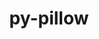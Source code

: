 ---
title: "py-pillow"
layout: cache
categories: [package, v0.21.2]
meta: {"versions": ["10.0.0"], "compilers": ["apple-clang@=15.0.0", "gcc@=11.1.0", "gcc@=11.3.0", "gcc@=11.4.0", "gcc@=7.5.0", "gcc@=9.4.0", "oneapi@=2023.2.0"], "oss": ["ubuntu18.04", "ubuntu20.04", "ubuntu22.04", "ventura"], "platforms": ["darwin", "linux"], "targets": ["aarch64", "neoverse_v1", "ppc64le", "x86_64_v3"], "stacks": ["data-vis-sdk", "e4s", "e4s-neoverse_v1", "e4s-oneapi", "e4s-power", "e4s-rocm-external", "ml-darwin-aarch64-mps", "ml-linux-x86_64-cpu", "ml-linux-x86_64-cuda", "ml-linux-x86_64-rocm", "radiuss", "root"], "num_specs": 17, "num_specs_by_stack": {"ml-darwin-aarch64-mps": 1, "root": 17, "radiuss": 1, "e4s-neoverse_v1": 2, "e4s-power": 2, "data-vis-sdk": 2, "e4s-rocm-external": 1, "e4s": 3, "e4s-oneapi": 3, "ml-linux-x86_64-cpu": 3, "ml-linux-x86_64-cuda": 3, "ml-linux-x86_64-rocm": 2}}
spec_details: [{"hash": "knbjgkofip24q6pv3q33wsnhl5kamg6o", "compiler": "apple-clang@=15.0.0", "versions": ["10.0.0"], "os": "ventura", "platform": "darwin", "target": "aarch64", "variants": ["build_system=python_pip", "~freetype", "~imagequant", "+jpeg", "~jpeg2000", "~lcms", "~raqm", "~tiff", "~webp", "~xcb", "+zlib"], "stacks": ["ml-darwin-aarch64-mps", "root"], "size": "-", "tarball": "https://binaries.spack.io/v0.21.2/build_cache/darwin-ventura-aarch64/apple-clang-15.0.0/py-pillow-10.0.0/darwin-ventura-aarch64-apple-clang-15.0.0-py-pillow-10.0.0-knbjgkofip24q6pv3q33wsnhl5kamg6o.spack"}, {"hash": "sgxvk5nggnndfysogsqynmhff4cr7rjg", "compiler": "gcc@=7.5.0", "versions": ["10.0.0"], "os": "ubuntu18.04", "platform": "linux", "target": "x86_64_v3", "variants": ["build_system=python_pip", "~freetype", "~imagequant", "+jpeg", "~jpeg2000", "~lcms", "~raqm", "~tiff", "~webp", "~xcb", "+zlib"], "stacks": ["root", "radiuss"], "size": "-", "tarball": "https://binaries.spack.io/v0.21.2/build_cache/linux-ubuntu18.04-x86_64_v3/gcc-7.5.0/py-pillow-10.0.0/linux-ubuntu18.04-x86_64_v3-gcc-7.5.0-py-pillow-10.0.0-sgxvk5nggnndfysogsqynmhff4cr7rjg.spack"}, {"hash": "whkxmqratofmbbbrjtrfy256cu3xeobh", "compiler": "gcc@=11.4.0", "versions": ["10.0.0"], "os": "ubuntu20.04", "platform": "linux", "target": "neoverse_v1", "variants": ["build_system=python_pip", "~freetype", "~imagequant", "+jpeg", "~jpeg2000", "~lcms", "~raqm", "~tiff", "~webp", "~xcb", "+zlib"], "stacks": ["e4s-neoverse_v1", "root"], "size": "-", "tarball": "https://binaries.spack.io/v0.21.2/build_cache/linux-ubuntu20.04-neoverse_v1/gcc-11.4.0/py-pillow-10.0.0/linux-ubuntu20.04-neoverse_v1-gcc-11.4.0-py-pillow-10.0.0-whkxmqratofmbbbrjtrfy256cu3xeobh.spack"}, {"hash": "jprcim4m7mrggxp6nyvnt5f5zpyll2up", "compiler": "gcc@=11.4.0", "versions": ["10.0.0"], "os": "ubuntu20.04", "platform": "linux", "target": "neoverse_v1", "variants": ["build_system=python_pip", "~freetype", "~imagequant", "+jpeg", "~jpeg2000", "~lcms", "~raqm", "~tiff", "~webp", "~xcb", "+zlib"], "stacks": ["e4s-neoverse_v1", "root"], "size": "-", "tarball": "https://binaries.spack.io/v0.21.2/build_cache/linux-ubuntu20.04-neoverse_v1/gcc-11.4.0/py-pillow-10.0.0/linux-ubuntu20.04-neoverse_v1-gcc-11.4.0-py-pillow-10.0.0-jprcim4m7mrggxp6nyvnt5f5zpyll2up.spack"}, {"hash": "ww4sphrmbj5gq7yjlg4c4lshaq5vjnar", "compiler": "gcc@=9.4.0", "versions": ["10.0.0"], "os": "ubuntu20.04", "platform": "linux", "target": "ppc64le", "variants": ["build_system=python_pip", "~freetype", "~imagequant", "+jpeg", "~jpeg2000", "~lcms", "~raqm", "~tiff", "~webp", "~xcb", "+zlib"], "stacks": ["root", "e4s-power"], "size": "-", "tarball": "https://binaries.spack.io/v0.21.2/build_cache/linux-ubuntu20.04-ppc64le/gcc-9.4.0/py-pillow-10.0.0/linux-ubuntu20.04-ppc64le-gcc-9.4.0-py-pillow-10.0.0-ww4sphrmbj5gq7yjlg4c4lshaq5vjnar.spack"}, {"hash": "tjti5msqhbbrmig65eijqqfi5om7pr6r", "compiler": "gcc@=9.4.0", "versions": ["10.0.0"], "os": "ubuntu20.04", "platform": "linux", "target": "ppc64le", "variants": ["build_system=python_pip", "~freetype", "~imagequant", "+jpeg", "~jpeg2000", "~lcms", "~raqm", "~tiff", "~webp", "~xcb", "+zlib"], "stacks": ["root", "e4s-power"], "size": "-", "tarball": "https://binaries.spack.io/v0.21.2/build_cache/linux-ubuntu20.04-ppc64le/gcc-9.4.0/py-pillow-10.0.0/linux-ubuntu20.04-ppc64le-gcc-9.4.0-py-pillow-10.0.0-tjti5msqhbbrmig65eijqqfi5om7pr6r.spack"}, {"hash": "4xurlpz7z4kxtcwxstp2au6maml27q54", "compiler": "gcc@=11.1.0", "versions": ["10.0.0"], "os": "ubuntu20.04", "platform": "linux", "target": "x86_64_v3", "variants": ["build_system=python_pip", "~freetype", "~imagequant", "+jpeg", "~jpeg2000", "~lcms", "~raqm", "~tiff", "~webp", "~xcb", "+zlib"], "stacks": ["data-vis-sdk", "root"], "size": "-", "tarball": "https://binaries.spack.io/v0.21.2/build_cache/linux-ubuntu20.04-x86_64_v3/gcc-11.1.0/py-pillow-10.0.0/linux-ubuntu20.04-x86_64_v3-gcc-11.1.0-py-pillow-10.0.0-4xurlpz7z4kxtcwxstp2au6maml27q54.spack"}, {"hash": "zftni5agmtrtbr4rmskfcdghjegn4eex", "compiler": "gcc@=11.1.0", "versions": ["10.0.0"], "os": "ubuntu20.04", "platform": "linux", "target": "x86_64_v3", "variants": ["build_system=python_pip", "~freetype", "~imagequant", "+jpeg", "~jpeg2000", "~lcms", "~raqm", "~tiff", "~webp", "~xcb", "+zlib"], "stacks": ["data-vis-sdk", "root"], "size": "-", "tarball": "https://binaries.spack.io/v0.21.2/build_cache/linux-ubuntu20.04-x86_64_v3/gcc-11.1.0/py-pillow-10.0.0/linux-ubuntu20.04-x86_64_v3-gcc-11.1.0-py-pillow-10.0.0-zftni5agmtrtbr4rmskfcdghjegn4eex.spack"}, {"hash": "5lkmsergztrnzpwsbd3xvylguhrom5ks", "compiler": "gcc@=11.4.0", "versions": ["10.0.0"], "os": "ubuntu20.04", "platform": "linux", "target": "x86_64_v3", "variants": ["build_system=python_pip", "~freetype", "~imagequant", "+jpeg", "~jpeg2000", "~lcms", "~raqm", "~tiff", "~webp", "~xcb", "+zlib"], "stacks": ["e4s-rocm-external", "root", "e4s"], "size": "-", "tarball": "https://binaries.spack.io/v0.21.2/build_cache/linux-ubuntu20.04-x86_64_v3/gcc-11.4.0/py-pillow-10.0.0/linux-ubuntu20.04-x86_64_v3-gcc-11.4.0-py-pillow-10.0.0-5lkmsergztrnzpwsbd3xvylguhrom5ks.spack"}, {"hash": "hjhnyqsvomwznz53ehx2k4fonvs7k675", "compiler": "gcc@=11.4.0", "versions": ["10.0.0"], "os": "ubuntu20.04", "platform": "linux", "target": "x86_64_v3", "variants": ["build_system=python_pip", "~freetype", "~imagequant", "+jpeg", "~jpeg2000", "~lcms", "~raqm", "~tiff", "~webp", "~xcb", "+zlib"], "stacks": ["root", "e4s"], "size": "-", "tarball": "https://binaries.spack.io/v0.21.2/build_cache/linux-ubuntu20.04-x86_64_v3/gcc-11.4.0/py-pillow-10.0.0/linux-ubuntu20.04-x86_64_v3-gcc-11.4.0-py-pillow-10.0.0-hjhnyqsvomwznz53ehx2k4fonvs7k675.spack"}, {"hash": "dannj3ccqo736jhm73e5q73votrwvbe5", "compiler": "gcc@=11.4.0", "versions": ["10.0.0"], "os": "ubuntu20.04", "platform": "linux", "target": "x86_64_v3", "variants": ["build_system=python_pip", "~freetype", "~imagequant", "+jpeg", "~jpeg2000", "~lcms", "~raqm", "~tiff", "~webp", "~xcb", "+zlib"], "stacks": ["root", "e4s"], "size": "-", "tarball": "https://binaries.spack.io/v0.21.2/build_cache/linux-ubuntu20.04-x86_64_v3/gcc-11.4.0/py-pillow-10.0.0/linux-ubuntu20.04-x86_64_v3-gcc-11.4.0-py-pillow-10.0.0-dannj3ccqo736jhm73e5q73votrwvbe5.spack"}, {"hash": "lf43svoirvqr6ask2yem2darcog2pnka", "compiler": "oneapi@=2023.2.0", "versions": ["10.0.0"], "os": "ubuntu20.04", "platform": "linux", "target": "x86_64_v3", "variants": ["build_system=python_pip", "~freetype", "~imagequant", "+jpeg", "~jpeg2000", "~lcms", "~raqm", "~tiff", "~webp", "~xcb", "+zlib"], "stacks": ["e4s-oneapi", "root"], "size": "-", "tarball": "https://binaries.spack.io/v0.21.2/build_cache/linux-ubuntu20.04-x86_64_v3/oneapi-2023.2.0/py-pillow-10.0.0/linux-ubuntu20.04-x86_64_v3-oneapi-2023.2.0-py-pillow-10.0.0-lf43svoirvqr6ask2yem2darcog2pnka.spack"}, {"hash": "c76i3qltt4kb2tlt234wbip3cupw7qos", "compiler": "oneapi@=2023.2.0", "versions": ["10.0.0"], "os": "ubuntu20.04", "platform": "linux", "target": "x86_64_v3", "variants": ["build_system=python_pip", "~freetype", "~imagequant", "+jpeg", "~jpeg2000", "~lcms", "~raqm", "~tiff", "~webp", "~xcb", "+zlib"], "stacks": ["e4s-oneapi", "root"], "size": "-", "tarball": "https://binaries.spack.io/v0.21.2/build_cache/linux-ubuntu20.04-x86_64_v3/oneapi-2023.2.0/py-pillow-10.0.0/linux-ubuntu20.04-x86_64_v3-oneapi-2023.2.0-py-pillow-10.0.0-c76i3qltt4kb2tlt234wbip3cupw7qos.spack"}, {"hash": "wyrjgv6iipyscdpssjczyv3tukfcjlhf", "compiler": "oneapi@=2023.2.0", "versions": ["10.0.0"], "os": "ubuntu20.04", "platform": "linux", "target": "x86_64_v3", "variants": ["build_system=python_pip", "~freetype", "~imagequant", "+jpeg", "~jpeg2000", "~lcms", "~raqm", "~tiff", "~webp", "~xcb", "+zlib"], "stacks": ["e4s-oneapi", "root"], "size": "-", "tarball": "https://binaries.spack.io/v0.21.2/build_cache/linux-ubuntu20.04-x86_64_v3/oneapi-2023.2.0/py-pillow-10.0.0/linux-ubuntu20.04-x86_64_v3-oneapi-2023.2.0-py-pillow-10.0.0-wyrjgv6iipyscdpssjczyv3tukfcjlhf.spack"}, {"hash": "yw7zo2dgux47jicdymf6grpvdrhu6cvl", "compiler": "gcc@=11.3.0", "versions": ["10.0.0"], "os": "ubuntu22.04", "platform": "linux", "target": "x86_64_v3", "variants": ["build_system=python_pip", "~freetype", "~imagequant", "+jpeg", "~jpeg2000", "~lcms", "~raqm", "~tiff", "~webp", "~xcb", "+zlib"], "stacks": ["ml-linux-x86_64-cpu", "root", "ml-linux-x86_64-cuda"], "size": "-", "tarball": "https://binaries.spack.io/v0.21.2/build_cache/linux-ubuntu22.04-x86_64_v3/gcc-11.3.0/py-pillow-10.0.0/linux-ubuntu22.04-x86_64_v3-gcc-11.3.0-py-pillow-10.0.0-yw7zo2dgux47jicdymf6grpvdrhu6cvl.spack"}, {"hash": "xlkr6kkiox3buvfcqsngz3qae5tg3e5t", "compiler": "gcc@=11.3.0", "versions": ["10.0.0"], "os": "ubuntu22.04", "platform": "linux", "target": "x86_64_v3", "variants": ["build_system=python_pip", "~freetype", "~imagequant", "+jpeg", "~jpeg2000", "~lcms", "~raqm", "~tiff", "~webp", "~xcb", "+zlib"], "stacks": ["ml-linux-x86_64-cpu", "root", "ml-linux-x86_64-cuda", "ml-linux-x86_64-rocm"], "size": "-", "tarball": "https://binaries.spack.io/v0.21.2/build_cache/linux-ubuntu22.04-x86_64_v3/gcc-11.3.0/py-pillow-10.0.0/linux-ubuntu22.04-x86_64_v3-gcc-11.3.0-py-pillow-10.0.0-xlkr6kkiox3buvfcqsngz3qae5tg3e5t.spack"}, {"hash": "4l6yq5ued5imja3gxosn34iljvqvtgbi", "compiler": "gcc@=11.3.0", "versions": ["10.0.0"], "os": "ubuntu22.04", "platform": "linux", "target": "x86_64_v3", "variants": ["build_system=python_pip", "~freetype", "~imagequant", "+jpeg", "~jpeg2000", "~lcms", "~raqm", "~tiff", "~webp", "~xcb", "+zlib"], "stacks": ["ml-linux-x86_64-cpu", "root", "ml-linux-x86_64-cuda", "ml-linux-x86_64-rocm"], "size": "-", "tarball": "https://binaries.spack.io/v0.21.2/build_cache/linux-ubuntu22.04-x86_64_v3/gcc-11.3.0/py-pillow-10.0.0/linux-ubuntu22.04-x86_64_v3-gcc-11.3.0-py-pillow-10.0.0-4l6yq5ued5imja3gxosn34iljvqvtgbi.spack"}]
---